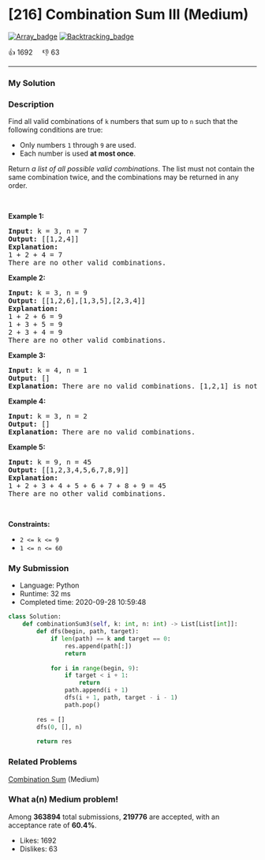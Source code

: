 # [216] Combination Sum III (Medium)

[![Array_badge](https://img.shields.io/badge/topic-Array-green.svg)](https://leetcode.com/problems/combination-sum-iii/)  [![Backtracking_badge](https://img.shields.io/badge/topic-Backtracking-green.svg)](https://leetcode.com/problems/combination-sum-iii/) 

:+1: 1692 &nbsp; &nbsp; :thumbsdown: 63

---

### My Solution


### Description
<p>Find all valid combinations of <code>k</code> numbers that sum up to <code>n</code> such that the following conditions are true:</p>

<ul>
	<li>Only numbers <code>1</code> through <code>9</code> are used.</li>
	<li>Each number is used <strong>at most once</strong>.</li>
</ul>

<p>Return <em>a list of all possible valid combinations</em>. The list must not contain the same combination twice, and the combinations may be returned in any order.</p>

<p>&nbsp;</p>
<p><strong>Example 1:</strong></p>

<pre>
<strong>Input:</strong> k = 3, n = 7
<strong>Output:</strong> [[1,2,4]]
<strong>Explanation:</strong>
1 + 2 + 4 = 7
There are no other valid combinations.</pre>

<p><strong>Example 2:</strong></p>

<pre>
<strong>Input:</strong> k = 3, n = 9
<strong>Output:</strong> [[1,2,6],[1,3,5],[2,3,4]]
<strong>Explanation:</strong>
1 + 2 + 6 = 9
1 + 3 + 5 = 9
2 + 3 + 4 = 9
There are no other valid combinations.
</pre>

<p><strong>Example 3:</strong></p>

<pre>
<strong>Input:</strong> k = 4, n = 1
<strong>Output:</strong> []
<strong>Explanation:</strong> There are no valid combinations. [1,2,1] is not valid because 1 is used twice.
</pre>

<p><strong>Example 4:</strong></p>

<pre>
<strong>Input:</strong> k = 3, n = 2
<strong>Output:</strong> []
<strong>Explanation:</strong> There are no valid combinations.
</pre>

<p><strong>Example 5:</strong></p>

<pre>
<strong>Input:</strong> k = 9, n = 45
<strong>Output:</strong> [[1,2,3,4,5,6,7,8,9]]
<strong>Explanation:</strong>
1 + 2 + 3 + 4 + 5 + 6 + 7 + 8 + 9 = 45
​​​​​​​There are no other valid combinations.
</pre>

<p>&nbsp;</p>
<p><strong>Constraints:</strong></p>

<ul>
	<li><code>2 &lt;= k &lt;= 9</code></li>
	<li><code>1 &lt;= n &lt;= 60</code></li>
</ul>



### My Submission

- Language: Python
- Runtime: 32 ms
- Completed time: 2020-09-28 10:59:48

```Python
class Solution:
    def combinationSum3(self, k: int, n: int) -> List[List[int]]:
        def dfs(begin, path, target):
            if len(path) == k and target == 0:
                res.append(path[:])
                return
            
            for i in range(begin, 9):
                if target < i + 1:
                    return
                path.append(i + 1)
                dfs(i + 1, path, target - i - 1)
                path.pop()
        
        res = []
        dfs(0, [], n)
        
        return res
```


### Related Problems
[Combination Sum](https://leetcode.com/problems/combination-sum/) (Medium) <br>



### What a(n) Medium problem!
Among **363894** total submissions, **219776** are accepted, with an acceptance rate of **60.4%**. <br>

- Likes: 1692
- Dislikes: 63

